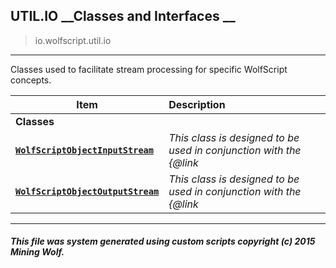 ## UTIL.IO __Classes and Interfaces __

>io.wolfscript.util.io

---

Classes used to facilitate stream processing for specific WolfScript concepts.

Item | Description   
--- | :--- 
__Classes__|
__[`WolfScriptObjectInputStream`](WolfScriptObjectInputStream.md)__ | _This class is designed to be used in conjunction with the {@link_ 
__[`WolfScriptObjectOutputStream`](WolfScriptObjectOutputStream.md)__ | _This class is designed to be used in conjunction with the {@link_ 



---



##### This file was system generated using custom scripts copyright (c) 2015 Mining Wolf.
	

